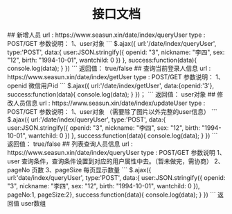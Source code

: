<h1 align='center'><font>接口文档</font></h1>
## 新增人员
url : https://www.seasun.xin/date/index/queryUser
type : POST/GET
参数说明：
1、user对象
```
$.ajax({
  url:'/date/index/queryUser',
  type:'POST',
  data:{
    user:JSON.stringify({
      openid: "3",
      nickname: "李四",
      sex: "12",
      birth: "1994-10-01",
      wantchild: 0
      })
    },
  success:function(data){
    console.log(data);
  }
})
```
返回值：
true/false
## 查询当前登录人信息
url : https://www.seasun.xin/date/index/getUser
type : POST/GET
参数说明：
1、openid 微信用户id
```
$.ajax({
  url:'/date/index/getUser',
  data:{openid:'3'},
  success:function(data){
    console.log(data);
    }
  })；
```
返回值：
user对象
## 修改人员信息
url : https://www.seasun.xin/date/index/updateUser
type : POST/GET
参数说明：
1、user对象 （需要除了图片以外完整的user信息）
```
$.ajax({
  url:'/date/index/queryUser',
  type:'POST',
  data:{
    user:JSON.stringify({
      openid: "3",
      nickname: "李四",
      sex: "12",
      birth: "1994-10-01",
      wantchild: 0
      })
    },
  success:function(data){
    console.log(data);
  }
})
```
返回值：
true/false
## 列表查询人员信息
url : https://www.seasun.xin/date/index/queryUser
type : POST/GET
参数说明
1、user 查询条件，查询条件设置到对应的用户属性中去。（暂未做完，需协商）
2、pageNo 页数
3、pageSize 每页显示数量
```
$.ajax({
  url:'date/index/queryUser',
  type:'POST',
  data:{
    user:JSON.stringify({
      openid: "3",
      nickname: "李四",
      sex: "12",
      birth: "1994-10-01",
      wantchild: 0
      }),
    pageNo:1,
    pageSize:2},
  success:function(data){
    console.log(data);
  }
})
```
返回值
user数组
